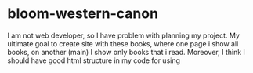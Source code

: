 # bloom-western-canon


I am not web developer, so I have problem with planning my project. My ultimate goal to create site with these books, where one page i show all books, on another (main) I show only books that i read. Moreover, I think I should have good html structure in my code for using